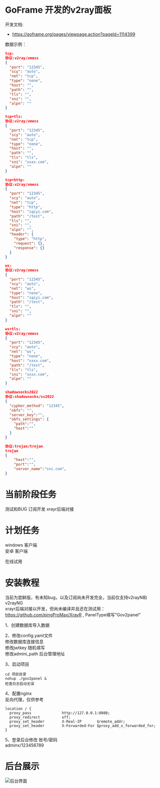 # GoFrame 开发的v2ray面板

开发文档:  
- https://goframe.org/pages/viewpage.action?pageId=1114399  



数据示例：
``` json  
tcp:
协议:v2ray/vmess
{
  "port": "12345",
  "scy": "auto",
  "net": "tcp",
  "type": "none",
  "host": "",
  "path": "",
  "tls": "",
  "sni": "",
  "alpn": ""
}

tcp+tls:
协议:v2ray/vmess
{
  "port": "12345",
  "scy": "auto",
  "net": "tcp",
  "type": "none",
  "host": "",
  "path": "",
  "tls": "tls",
  "sni": "xxxx.com",
  "alpn": ""
}

tcp+http:
协议:v2ray/vmess
{
  "port": "12345",
  "scy": "auto",
  "net": "tcp",
  "type": "http",
  "host": "iqiyi.com",
  "path": "/test",
  "tls": "",
  "sni": "",
  "alpn": "",
  "header": {
    "type": "http",
    "request": {},
    "response": {}
  }
}

ws:
协议:v2ray/vmess
{
  "port": "12345",
  "scy": "auto",
  "net": "ws",
  "type": "none",
  "host": "iqiyi.com",
  "path": "/test",
  "tls": "",
  "sni": "",
  "alpn": ""
}

ws+tls:
协议:v2ray/vmess
{
  "port": "12345",
  "scy": "auto",
  "net": "ws",
  "type": "none",
  "host": "xxxx.com",
  "path": "/test",
  "tls": "tls",
  "sni": "xxxx.com",
  "alpn": ""
}

shadowsocks2022
协议:shadowsocks/ss2022
{
  "cypher_method": "12345",
  "obfs": "",
  "server_key":"",
  "obfs_settings": {
	"path":"",
	"host":""
  }
}

协议:trojan/trojan
trojan
{
	"host":"",
	"port":"",
	"server_name":"sni.com",
}

``` 


# 当前阶段任务  
测试和BUG
订阅开发
xrayr后端对接

# 计划任务  
windows 客户端  
安卓 客户端  

在线试用


# 安装教程  

当前为尝鲜版，有未知bug，以及订阅尚未开发完全，当前仅支持v2rayN和v2rayNG  
xrayr后端对接以开发，但尚未编译并且还在测试用：https://github.com/pingProMax/XrayR , PanelType填写"Gov2panel"  

1、创建数据库导入数据  

2、修改config.yaml文件  
修改数据库连接信息  
修改jwtkey 随机填写  
修改admini_path 后台管理地址  

3、启动项目  
``` code
cd 项目目录
nohup ./gov2panel &
检查日志启动无误
```

4、配置nginx  
反向代理，仅供参考  

``` nginx 
location / {
  proxy_pass              http://127.0.0.1:8080;
  proxy_redirect          off;
  proxy_set_header        X-Real-IP       $remote_addr;
  proxy_set_header        X-Forwarded-For $proxy_add_x_forwarded_for;
}
```

5、登录后台修改 账号/密码  
adminx/123456789  

# 后台展示  
![后台界面](https://github.com/pingProMax/gov2panel/blob/master/admin.png?raw=true)